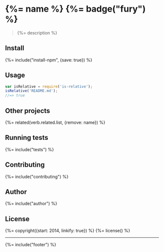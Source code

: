 # {%= name %} {%= badge("fury") %}

> {%= description %}

## Install
{%= include("install-npm", {save: true}) %}

## Usage

```js
var isRelative = require('is-relative');
isRelative('README.md');
//=> true
```

## Other projects
{%= related(verb.related.list, {remove: name}) %}

## Running tests
{%= include("tests") %}

## Contributing
{%= include("contributing") %}

## Author
{%= include("author") %}

## License
{%= copyright({start: 2014, linkify: true}) %}
{%= license() %}

***

{%= include("footer") %}
